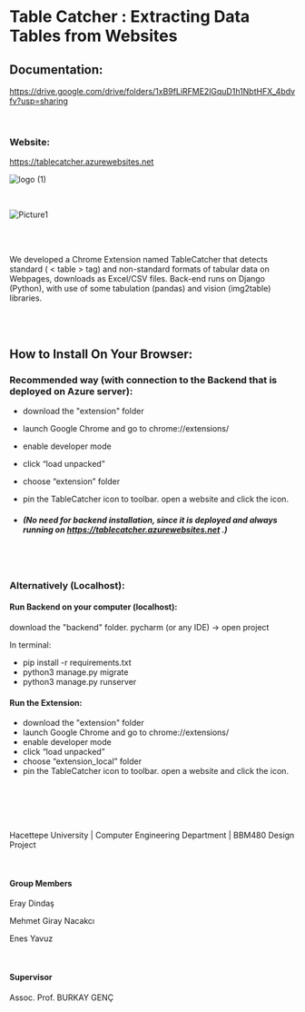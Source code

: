 
# Table Catcher : Extracting Data Tables from Websites

## Documentation:
https://drive.google.com/drive/folders/1xB9fLiRFME2lGquD1h1NbtHFX_4bdvfv?usp=sharing

<br/>

### Website:
https://tablecatcher.azurewebsites.net


![logo (1)](https://user-images.githubusercontent.com/56702583/209449491-19dc15f7-ab2b-4a9a-8101-a6fc5a574c91.png)

<br />

![Picture1](https://github.com/b21989009/Table_Catcher_public/assets/56702583/7fc97500-e899-40d3-8edb-0523c3dd92d0)

<br />
<br />

We developed a Chrome Extension named TableCatcher that detects standard ( < table > tag) and non-standard formats of tabular data on Webpages, downloads as Excel/CSV files.
Back-end runs on Django (Python), with use of some tabulation (pandas) and vision (img2table) libraries. 

<br />
<br />

## How to Install On Your Browser:


### Recommended way (with connection to the Backend that is deployed on Azure server):

- download the "extension" folder
- launch Google Chrome and go to chrome://extensions/
- enable developer mode
- click “load unpacked”
- choose “extension” folder
- pin the TableCatcher icon to toolbar. open a website and click the icon.

- ##### (No need for backend installation, since it is deployed and always running on https://tablecatcher.azurewebsites.net .)

<br />
<br />

### Alternatively (Localhost):
#### Run Backend on your computer (localhost):
download the "backend" folder. pycharm (or any IDE) -> open project

In terminal: 
- pip install -r requirements.txt
- python3 manage.py migrate
- python3 manage.py runserver

#### Run the Extension:

- download the "extension" folder
- launch Google Chrome and go to chrome://extensions/
- enable developer mode
- click “load unpacked”
- choose “extension_local” folder
- pin the TableCatcher icon to toolbar. open a website and click the icon.

<br />
<br />
<br />
<br />


Hacettepe University | Computer Engineering Department 
| BBM480 Design Project 

<br />

#### Group Members

Eray Dindaş

Mehmet Giray Nacakcı

Enes Yavuz

<br />

#### Supervisor
Assoc. Prof. BURKAY GENÇ
